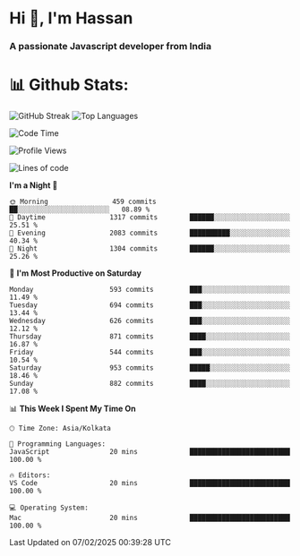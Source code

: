 # Hi 👋, I'm Hassan
### A passionate Javascript developer from India


# 📊 Github Stats:
![GitHub Streak](https://github-readme-streak-stats.herokuapp.com/?user=codeblooded47&theme=dracula&hide_border=false)
![Top Languages](https://github-readme-stats.vercel.app/api/top-langs/?username=codeblooded47&layout=compact&theme=dracula)



<!--START_SECTION:waka-->
![Code Time](http://img.shields.io/badge/Code%20Time-882%20hrs%2038%20mins-blue)

![Profile Views](http://img.shields.io/badge/Profile%20Views-5-blue)

![Lines of code](https://img.shields.io/badge/From%20Hello%20World%20I%27ve%20Written-24.1%20million%20lines%20of%20code-blue)

**I'm a Night 🦉** 

```text
🌞 Morning                459 commits         ██░░░░░░░░░░░░░░░░░░░░░░░   08.89 % 
🌆 Daytime                1317 commits        ██████░░░░░░░░░░░░░░░░░░░   25.51 % 
🌃 Evening                2083 commits        ██████████░░░░░░░░░░░░░░░   40.34 % 
🌙 Night                  1304 commits        ██████░░░░░░░░░░░░░░░░░░░   25.26 % 
```
📅 **I'm Most Productive on Saturday** 

```text
Monday                   593 commits         ███░░░░░░░░░░░░░░░░░░░░░░   11.49 % 
Tuesday                  694 commits         ███░░░░░░░░░░░░░░░░░░░░░░   13.44 % 
Wednesday                626 commits         ███░░░░░░░░░░░░░░░░░░░░░░   12.12 % 
Thursday                 871 commits         ████░░░░░░░░░░░░░░░░░░░░░   16.87 % 
Friday                   544 commits         ███░░░░░░░░░░░░░░░░░░░░░░   10.54 % 
Saturday                 953 commits         █████░░░░░░░░░░░░░░░░░░░░   18.46 % 
Sunday                   882 commits         ████░░░░░░░░░░░░░░░░░░░░░   17.08 % 
```


📊 **This Week I Spent My Time On** 

```text
🕑︎ Time Zone: Asia/Kolkata

💬 Programming Languages: 
JavaScript               20 mins             █████████████████████████   100.00 % 

🔥 Editors: 
VS Code                  20 mins             █████████████████████████   100.00 % 

💻 Operating System: 
Mac                      20 mins             █████████████████████████   100.00 % 
```


 Last Updated on 07/02/2025 00:39:28 UTC
<!--END_SECTION:waka-->

